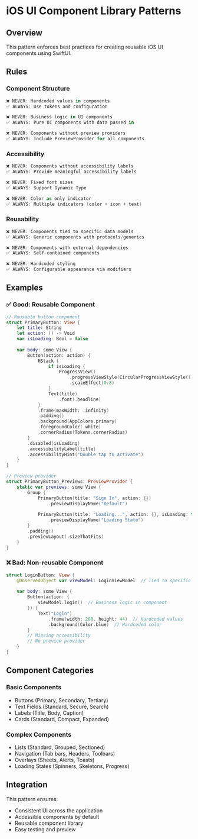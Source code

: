 # iOS UI Component Library Patterns

## Overview
This pattern enforces best practices for creating reusable iOS UI components using SwiftUI.

## Rules

### Component Structure
```swift
❌ NEVER: Hardcoded values in components
✅ ALWAYS: Use tokens and configuration

❌ NEVER: Business logic in UI components
✅ ALWAYS: Pure UI components with data passed in

❌ NEVER: Components without preview providers
✅ ALWAYS: Include PreviewProvider for all components
```

### Accessibility
```swift
❌ NEVER: Components without accessibility labels
✅ ALWAYS: Provide meaningful accessibility labels

❌ NEVER: Fixed font sizes
✅ ALWAYS: Support Dynamic Type

❌ NEVER: Color as only indicator
✅ ALWAYS: Multiple indicators (color + icon + text)
```

### Reusability
```swift
❌ NEVER: Components tied to specific data models
✅ ALWAYS: Generic components with protocols/generics

❌ NEVER: Components with external dependencies
✅ ALWAYS: Self-contained components

❌ NEVER: Hardcoded styling
✅ ALWAYS: Configurable appearance via modifiers
```

## Examples

### ✅ Good: Reusable Component
```swift
// Reusable button component
struct PrimaryButton: View {
    let title: String
    let action: () -> Void
    var isLoading: Bool = false
    
    var body: some View {
        Button(action: action) {
            HStack {
                if isLoading {
                    ProgressView()
                        .progressViewStyle(CircularProgressViewStyle())
                        .scaleEffect(0.8)
                }
                Text(title)
                    .font(.headline)
            }
            .frame(maxWidth: .infinity)
            .padding()
            .background(AppColors.primary)
            .foregroundColor(.white)
            .cornerRadius(Tokens.cornerRadius)
        }
        .disabled(isLoading)
        .accessibilityLabel(title)
        .accessibilityHint("Double tap to activate")
    }
}

// Preview provider
struct PrimaryButton_Previews: PreviewProvider {
    static var previews: some View {
        Group {
            PrimaryButton(title: "Sign In", action: {})
                .previewDisplayName("Default")
            
            PrimaryButton(title: "Loading...", action: {}, isLoading: true)
                .previewDisplayName("Loading State")
        }
        .padding()
        .previewLayout(.sizeThatFits)
    }
}
```

### ❌ Bad: Non-reusable Component
```swift
struct LoginButton: View {
    @ObservedObject var viewModel: LoginViewModel  // Tied to specific VM
    
    var body: some View {
        Button(action: {
            viewModel.login()  // Business logic in component
        }) {
            Text("Login")
                .frame(width: 200, height: 44)  // Hardcoded values
                .background(Color.blue)  // Hardcoded color
        }
        // Missing accessibility
        // No preview provider
    }
}
```

## Component Categories

### Basic Components
- Buttons (Primary, Secondary, Tertiary)
- Text Fields (Standard, Secure, Search)
- Labels (Title, Body, Caption)
- Cards (Standard, Compact, Expanded)

### Complex Components
- Lists (Standard, Grouped, Sectioned)
- Navigation (Tab bars, Headers, Toolbars)
- Overlays (Sheets, Alerts, Toasts)
- Loading States (Spinners, Skeletons, Progress)

## Integration
This pattern ensures:
- Consistent UI across the application
- Accessible components by default
- Reusable component library
- Easy testing and preview